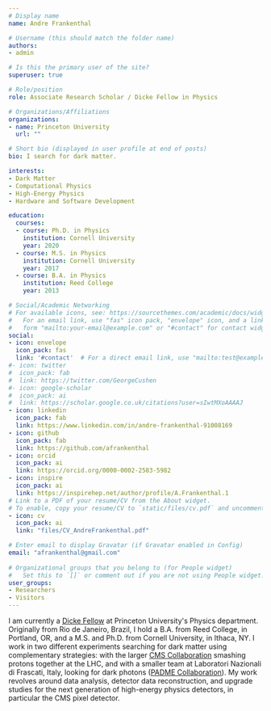 ```yaml
---
# Display name
name: Andre Frankenthal

# Username (this should match the folder name)
authors:
- admin

# Is this the primary user of the site?
superuser: true

# Role/position
role: Associate Research Scholar / Dicke Fellow in Physics

# Organizations/Affiliations
organizations:
- name: Princeton University
  url: ""

# Short bio (displayed in user profile at end of posts)
bio: I search for dark matter.

interests:
- Dark Matter
- Computational Physics
- High-Energy Physics
- Hardware and Software Development

education:
  courses:
  - course: Ph.D. in Physics
    institution: Cornell University
    year: 2020
  - course: M.S. in Physics
    institution: Cornell University
    year: 2017
  - course: B.A. in Physics
    institution: Reed College
    year: 2013

# Social/Academic Networking
# For available icons, see: https://sourcethemes.com/academic/docs/widgets/#icons
#   For an email link, use "fas" icon pack, "envelope" icon, and a link in the
#   form "mailto:your-email@example.com" or "#contact" for contact widget.
social:
- icon: envelope
  icon_pack: fas
  link: '#contact'  # For a direct email link, use "mailto:test@example.org".
#- icon: twitter
#  icon_pack: fab
#  link: https://twitter.com/GeorgeCushen
#- icon: google-scholar
#  icon_pack: ai
#  link: https://scholar.google.co.uk/citations?user=sIwtMXoAAAAJ
- icon: linkedin
  icon_pack: fab
  link: https://www.linkedin.com/in/andre-frankenthal-91008169
- icon: github
  icon_pack: fab
  link: https://github.com/afrankenthal
- icon: orcid
  icon_pack: ai
  link: https://orcid.org/0000-0002-2583-5982
- icon: inspire
  icon_pack: ai
  link: https://inspirehep.net/author/profile/A.Frankenthal.1
# Link to a PDF of your resume/CV from the About widget.
# To enable, copy your resume/CV to `static/files/cv.pdf` and uncomment the lines below.  
- icon: cv
  icon_pack: ai
  link: "files/CV_AndreFrankenthal.pdf"

# Enter email to display Gravatar (if Gravatar enabled in Config)
email: "afrankenthal@gmail.com"
  
# Organizational groups that you belong to (for People widget)
#   Set this to `[]` or comment out if you are not using People widget.  
user_groups:
- Researchers
- Visitors
---
```


I am currently a [Dicke Fellow](https://phy.princeton.edu/dicke-fellows) at Princeton University's Physics department. Originally from Rio de Janeiro, Brazil, I hold a B.A. from Reed College, in Portland, OR, and a M.S. and Ph.D. from Cornell University, in Ithaca, NY. I work in two different experiments searching for dark matter using complementary strategies: with the larger [CMS Collaboration](https://cms.cern/collaboration) smashing protons together at the LHC, and with a smaller team at Laboratori Nazionali di Frascati, Italy, looking for dark photons ([PADME Collaboration](http://padme.lnf.infn.it/)). My work revolves around data analysis, detector data reconstruction, and upgrade studies for the next generation of high-energy physics detectors, in particular the CMS pixel detector. 
